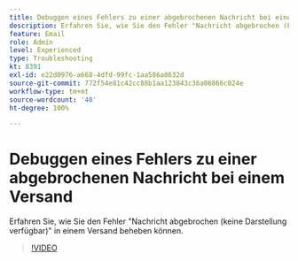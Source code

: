 ```yaml
---
title: Debuggen eines Fehlers zu einer abgebrochenen Nachricht bei einem Versand
description: Erfahren Sie, wie Sie den Fehler "Nachricht abgebrochen (keine Darstellung verfügbar)" in einem Versand beheben können.
feature: Email
role: Admin
level: Experienced
type: Troubleshooting
kt: 8391
exl-id: e22d0976-a668-4dfd-99fc-1aa586a8632d
source-git-commit: 772f54e81c42cc88b1aa123843c36a06866c024e
workflow-type: tm+mt
source-wordcount: '40'
ht-degree: 100%

---
```


# Debuggen eines Fehlers zu einer abgebrochenen Nachricht bei einem Versand

Erfahren Sie, wie Sie den Fehler &quot;Nachricht abgebrochen (keine Darstellung verfügbar)&quot; in einem Versand beheben können.

>[!VIDEO](https://video.tv.adobe.com/v/335895?quality=12)
